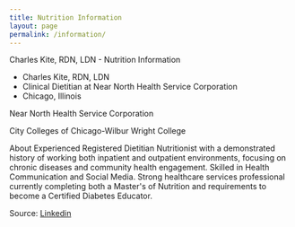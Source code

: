 ```yaml
---
title: Nutrition Information
layout: page
permalink: /information/
---
```

Charles Kite, RDN, LDN - Nutrition Information

- Charles Kite, RDN, LDN
- Clinical Dietitian at Near North Health Service Corporation
- Chicago, Illinois

Near North Health Service Corporation


City Colleges of Chicago-Wilbur Wright College

About
Experienced Registered Dietitian Nutritionist with a demonstrated history of working both inpatient and outpatient environments, focusing on chronic diseases and community health engagement. Skilled in Health Communication and Social Media. Strong healthcare services professional currently completing both a Master's of Nutrition and requirements to become a Certified Diabetes Educator.

Source: [Linkedin](https://www.linkedin.com/in/charleslkite/)

